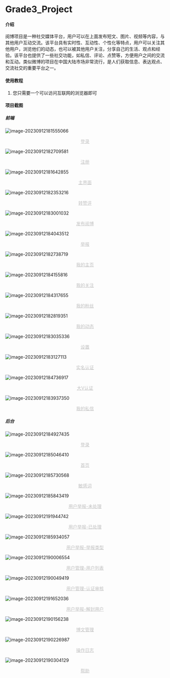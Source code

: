 # Grade3_Project



#### 介绍

阅博项目是一种社交媒体平台，用户可以在上面发布短文、图片、视频等内容，与其他用户互动交流。该平台具有实时性、互动性、个性化等特点，用户可以关注其他用户，浏览他们的动态，也可以被其他用户关注，分享自己的生活、观点和经验。该平台也提供了一些社交功能，如私信、评论、点赞等，方便用户之间的交流和互动。类似微博的项目在中国大陆市场非常流行，是人们获取信息、表达观点、交流社交的重要平台之一。 

#### 使用教程

1. 您只需要一个可以访问互联网的浏览器即可

#### 项目截图

##### 前端

![image-20230912181555066](C:\Users\EMI\AppData\Roaming\Typora\typora-user-images\image-20230912181555066.png)

<center style="color:#C0C0C0;text-decoration:underline">登录</center>

![image-20230912182709581](C:\Users\EMI\AppData\Roaming\Typora\typora-user-images\image-20230912182709581.png)

<center style="color:#C0C0C0;text-decoration:underline">注册</center>

![image-20230912181642855](C:\Users\EMI\AppData\Roaming\Typora\typora-user-images\image-20230912181642855.png)

<center style="color:#C0C0C0;text-decoration:underline">主界面</center>

![image-20230912182353216](C:\Users\EMI\AppData\Roaming\Typora\typora-user-images\image-20230912182353216.png)

<center style="color:#C0C0C0;text-decoration:underline">转赞评</center>

![image-20230912183001032](C:\Users\EMI\AppData\Roaming\Typora\typora-user-images\image-20230912183001032.png)

<center style="color:#C0C0C0;text-decoration:underline">发布阅博</center>

![image-20230912184043512](C:\Users\EMI\AppData\Roaming\Typora\typora-user-images\image-20230912184043512.png)

<center style="color:#C0C0C0;text-decoration:underline">举报</center>

![image-20230912182738719](C:\Users\EMI\AppData\Roaming\Typora\typora-user-images\image-20230912182738719.png)

<center style="color:#C0C0C0;text-decoration:underline">我的主页</center>

![image-20230912184155816](C:\Users\EMI\AppData\Roaming\Typora\typora-user-images\image-20230912184155816.png)

<center style="color:#C0C0C0;text-decoration:underline">我的关注</center>

![image-20230912184317655](C:\Users\EMI\AppData\Roaming\Typora\typora-user-images\image-20230912184317655.png)

<center style="color:#C0C0C0;text-decoration:underline">我的粉丝</center>

![image-20230912182819351](C:\Users\EMI\AppData\Roaming\Typora\typora-user-images\image-20230912182819351.png)

<center style="color:#C0C0C0;text-decoration:underline">我的动态</center>

![image-20230912183035336](C:\Users\EMI\AppData\Roaming\Typora\typora-user-images\image-20230912183035336.png)

<center style="color:#C0C0C0;text-decoration:underline">设置</center>

![image-20230912183127113](C:\Users\EMI\AppData\Roaming\Typora\typora-user-images\image-20230912183127113.png)

<center style="color:#C0C0C0;text-decoration:underline">实名认证</center>

![image-20230912184736917](C:\Users\EMI\AppData\Roaming\Typora\typora-user-images\image-20230912184736917.png)

<center style="color:#C0C0C0;text-decoration:underline">大V认证</center>

![image-20230912183937350](C:\Users\EMI\AppData\Roaming\Typora\typora-user-images\image-20230912183937350.png)

<center style="color:#C0C0C0;text-decoration:underline">我的私信</center>

##### 后台

![image-20230912184927435](C:\Users\EMI\AppData\Roaming\Typora\typora-user-images\image-20230912184927435.png)

<center style="color:#C0C0C0;text-decoration:underline">登录</center>

![image-20230912185046410](C:\Users\EMI\AppData\Roaming\Typora\typora-user-images\image-20230912185046410.png)

<center style="color:#C0C0C0;text-decoration:underline">首页</center>

![image-20230912185730568](C:\Users\EMI\AppData\Roaming\Typora\typora-user-images\image-20230912185730568.png)

<center style="color:#C0C0C0;text-decoration:underline">敏感词</center>

![image-20230912185843419](C:\Users\EMI\AppData\Roaming\Typora\typora-user-images\image-20230912185843419.png)

<center style="color:#C0C0C0;text-decoration:underline">用户举报-未处理</center>

![image-20230912191944742](C:\Users\EMI\AppData\Roaming\Typora\typora-user-images\image-20230912191944742.png)

<center style="color:#C0C0C0;text-decoration:underline">用户举报-已处理</center>

![image-20230912185934057](C:\Users\EMI\AppData\Roaming\Typora\typora-user-images\image-20230912185934057.png)

<center style="color:#C0C0C0;text-decoration:underline">用户举报-举报类型</center>

![image-20230912190006554](C:\Users\EMI\AppData\Roaming\Typora\typora-user-images\image-20230912190006554.png)

<center style="color:#C0C0C0;text-decoration:underline">用户管理-用户列表</center>

![image-20230912190049419](C:\Users\EMI\AppData\Roaming\Typora\typora-user-images\image-20230912190049419.png)

<center style="color:#C0C0C0;text-decoration:underline">用户管理-认证审核</center>

![image-20230912191652036](C:\Users\EMI\AppData\Roaming\Typora\typora-user-images\image-20230912191652036.png)

<center style="color:#C0C0C0;text-decoration:underline">用户举报-解封用户</center>

![image-20230912190156238](C:\Users\EMI\AppData\Roaming\Typora\typora-user-images\image-20230912190156238.png)

<center style="color:#C0C0C0;text-decoration:underline">博文管理</center>

![image-20230912190226987](C:\Users\EMI\AppData\Roaming\Typora\typora-user-images\image-20230912190226987.png)

<center style="color:#C0C0C0;text-decoration:underline">操作日志</center>

![image-20230912190304129](C:\Users\EMI\AppData\Roaming\Typora\typora-user-images\image-20230912190304129.png)

<center style="color:#C0C0C0;text-decoration:underline">帮助</center>
